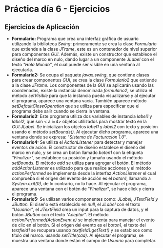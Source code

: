 # Práctica día 6 - Ejercicios
## Ejercicios de Aplicación
- **Formulario:**  Programa que crea una interfaz gráfica de usuario utilizando la biblioteca _Swing_: primeramente se crea la clase _Formulario_ que extiende a la clase _JFrame_, este es un contenedor de nivel superior para componentes _GUI_. Además, existe un constructor que establece el diseño del marco en nulo, dando lugar a un componente _JLabel_ con el texto _"Hola Mundo"_, el cual puede ser visible en una ventana al ejecutarla.
- **Formulario2:** Se ocupa el paquete _javax.swing_, que contiene clases para crear componentes _GUI_, se crea la clase _Formulario2_ que extiende a la clase _JFrame_. Los componentes de la _GUI_ se aplicarán usando las coordenadas, existe la instancia denominada _formulario2_, se utiliza el método _setVisible_ para que la instancia pueda visualizarse y al ejecutar el programa, aparece una ventana vacía. También aparece método _setDefaultCloseOperation_ que se utiliza para especificar que el programa debe salir cuando se cierra la ventana.
- **Formulario3:** Este programa utiliza dos variables de instancia _label1_ y _label2_, que son < a i=4> objetos utilizados para mostrar texto en la _GUI.JLabel_. Se inicializan los objetos _label1_ y _label2_ con texto y posición usando el método _setBounds()._ Al ejecutar dicho programa, aparece una ventana donde se expresa: "_Sistema de Facturación 1.0_".
- **Formulario4:** Se utiliza el _ActionListener_ para detectar y manejar eventos de ación. El constructor de diseño establece el diseño del marco en nulo, y se crea un botón llamado _boton1_ con la etiqueta _"Finalizar"_, se establece su posición y tamaño usando el método _setBounds._ El método _add_ se utiliza para agregar el botón. El método _addActionListener_ es utilizado para que realice acciones y el método _actionPerformed_ se implementa desde la interfaz _ActionListener_ el cual comprueba si el origen del evento de acción es el _boton1_, llamando a _System.exit(0)_, de lo contrario, no lo hace. Al ejecutar el programa, aparece una ventana con el botén de "_Finalizar_", se hace click y cierra el programa.
- **Formulario5:** Se utilizan varios componentes como: _JLabel, JTextField y JButton._ El diseño está etablecido en _null_, el _JLabel_ con el texto _"Usuario:"_, el _JTextField_ crea un input para la captura de datos, y el botón _JButton_ con el texto _"Aceptar"_. El método _actionPerformed(ActionEvent e)_ se implementa para manejar el evento de clic en el botón. Si el origen del evento es el _boton1_, el texto del _textfield1_ se recupera usando _textfield1.getText()_ y se establece como título del marco. usando _setTitle(cad)._ Al ejecutar el programa, se muestra una ventana donde están el campo de _Usuario_ para completar.